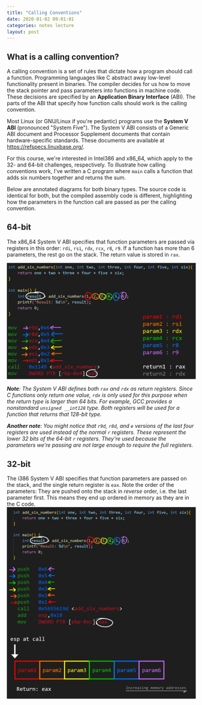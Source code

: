 ```yaml
---
title: "Calling Conventions"
date: 2020-01-02 09:01:01
categories: notes lecture
layout: post
---
```


## What is a calling convention?
A calling convention is a set of rules that dictate how a program should call a function. Programming languages like C abstract away low-level functionality present in binaries. The compiler decides for us how to move the stack pointer and pass parameters into functions in machine code. These decisions are specified by an **Application Binary Interface** (ABI). The parts of the ABI that specify how function calls should work is the calling convention.

Most Linux (or GNU/Linux if you're pedantic) programs use the **System V ABI** (pronounced "System Five"). The System V ABI consists of a Generic ABI document and Processor Supplement documents that contain hardware-specific standards. These documents are available at https://refspecs.linuxbase.org/.

For this course, we're interested in Intel386 and x86_64, which apply to the 32- and 64-bit challenges, respectively.
To illustrate how calling conventions work, I've written a C program where `main` calls a function that adds six numbers together and returns the sum. 

Below are annotated diagrams for both binary types. The source code is identical for both, but the compiled assembly code is different, highlighting how the parameters in the function call are passed as per the calling convention.

## 64-bit
The x86_64 System V ABI specifies that function parameters are passed via registers in this order: `rdi`, `rsi`, `rdx`, `rcx`, `r8`, `r9`. If a function has more than 6 parameters, the rest go on the stack. The return value is stored in `rax`. 

<img src="https://raw.githubusercontent.com/rjwalls/CS4401-notes/master/assets/calling-conventions/cc64.png" alt="64 bit calling conventions diagram" width="700"/>

***Note**: The System V ABI defines both `rax` and `rdx` as return registers. Since C functions only return one value, `rdx` is only used for this purpose when the return type is larger than 64 bits. For example, GCC provides a nonstandard `unsigned __int128` type. Both registers will be used for a function that returns that 128-bit type.*

***Another note**: You might notice that `r9d`, `r8d`, and `e` versions of the last four registers are used instead of the normal `r` registers. These represent the lower 32 bits of the 64-bit `r` registers. They're used because the parameters we're passing are not large enough to require the full registers.*

## 32-bit
The i386 System V ABI specifies that function parameters are passed on the stack, and the single return register is `eax`. Note the order of the parameters: They are pushed onto the stack in *reverse* order, i.e. the last parameter first. This means they end up ordered in memory as they are in the C code.
<img src="https://raw.githubusercontent.com/rjwalls/CS4401-notes/master/assets/calling-conventions/cc32.png" alt="32 bit calling conventions diagram" width="700"/>
